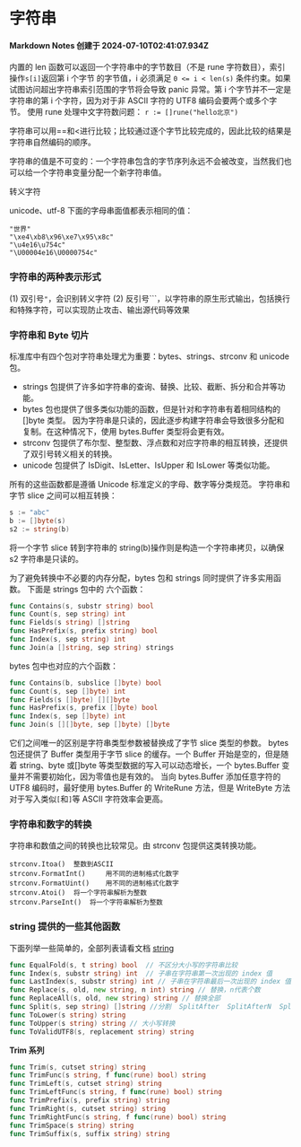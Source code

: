 # 字符串

#### Markdown Notes 创建于 2024-07-10T02:41:07.934Z

内置的 len 函数可以返回一个字符串中的字节数目（不是 rune 字符数目），索引操作`s[i]`返回第 i 个字节 的字节值，i 必须满足 `0 <= i < len(s)` 条件约束。如果试图访问超出字符串索引范围的字节将会导致 panic 异常。第 i 个字节并不一定是字符串的第 i 个字符，因为对于非 ASCII 字符的 UTF8 编码会要两个或多个字节。
使用 rune 处理中文字符数问题：
`r := []rune("hello北京")`

字符串可以用==和<进行比较；比较通过逐个字节比较完成的，因此比较的结果是字符串自然编码的顺序。

字符串的值是不可变的：一个字符串包含的字节序列永远不会被改变，当然我们也可以给一个字符串变量分配一个新字符串值。

转义字符

unicode、utf-8
下面的字母串面值都表示相同的值：

```
"世界"
"\xe4\xb8\x96\xe7\x95\x8c"
"\u4e16\u754c"
"\U00004e16\U0000754c"
```

### 字符串的两种表示形式

(1) 双引号`"`，会识别转义字符
(2) 反引号`\``，以字符串的原生形式输出，包括换行和特殊字符，可以实现防止攻击、输出源代码等效果

### 字符串和 Byte 切片

标准库中有四个包对字符串处理尤为重要：bytes、strings、strconv 和 unicode 包。

-   strings 包提供了许多如字符串的查询、替换、比较、截断、拆分和合并等功能。
-   bytes 包也提供了很多类似功能的函数，但是针对和字符串有着相同结构的[]byte 类型。 因为字符串是只读的，因此逐步构建字符串会导致很多分配和复制。在这种情况下，使用 bytes.Buffer 类型将会更有效。
-   strconv 包提供了布尔型、整型数、浮点数和对应字符串的相互转换，还提供了双引号转义相关的转换。
-   unicode 包提供了 IsDigit、IsLetter、IsUpper 和 IsLower 等类似功能。

所有的这些函数都是遵循 Unicode 标准定义的字母、数字等分类规范。
字符串和字节 slice 之间可以相互转换：

```go
s := "abc"
b := []byte(s)
s2 := string(b)
```

将一个字节 slice 转到字符串的 string(b)操作则是构造一个字符串拷贝，以确保 s2 字符串是只读的。

为了避免转换中不必要的内存分配，bytes 包和 strings 同时提供了许多实用函数。
下面是 strings 包中的 六个函数：

```go
func Contains(s, substr string) bool
func Count(s, sep string) int
func Fields(s string) []string
func HasPrefix(s, prefix string) bool
func Index(s, sep string) int
func Join(a []string, sep string) strings
```

bytes 包中也对应的六个函数：

```go
func Contains(b, subslice []byte) bool
func Count(s, sep []byte) int
func Fields(s []byte) [][]byte
func HasPrefix(s, prefix []byte) bool
func Index(s, sep []byte) int
func Join(s [][]byte, sep []byte) []byte
```

它们之间唯一的区别是字符串类型参数被替换成了字节 slice 类型的参数。
bytes 包还提供了 Buffer 类型用于字节 slice 的缓存。一个 Buffer 开始是空的，但是随着 string、byte 或[]byte 等类型数据的写入可以动态增长，一个 bytes.Buffer 变量并不需要初始化，因为零值也是有效的。
当向 bytes.Buffer 添加任意字符的 UTF8 编码时，最好使用 bytes.Buffer 的 WriteRune 方法，但是 WriteByte 方法对于写入类似`[`和`]`等 ASCII 字符效率会更高。

### 字符串和数字的转换

字符串和数值之间的转换也比较常见。由 strconv 包提供这类转换功能。

```
strconv.Itoa() 	整数到ASCII
strconv.FormatInt() 	用不同的进制格式化数字
strconv.FormatUint() 	用不同的进制格式化数字
strconv.Atoi() 	将一个字符串解析为整数
strconv.ParseInt() 	将一个字符串解析为整数
```

### string 提供的一些其他函数

下面列举一些简单的，全部列表请看文档
[string](https://pkg.go.dev/strings@go1.22.5)

```go
func EqualFold(s, t string) bool  // 不区分大小写的字符串比较
func Index(s, substr string) int  // 子串在字符串第一次出现的 index 值
func LastIndex(s, substr string) int // 子串在字符串最后一次出现的 index 值
func Replace(s, old, new string, n int) string // 替换，n代表个数
func ReplaceAll(s, old, new string) string // 替换全部
func Split(s, sep string) []string //分割  SplitAfter  SplitAfterN  SplitN
func ToLower(s string) string
func ToUpper(s string) string // 大小写转换
func ToValidUTF8(s, replacement string) string
```

**Trim 系列**

```go
func Trim(s, cutset string) string
func TrimFunc(s string, f func(rune) bool) string
func TrimLeft(s, cutset string) string
func TrimLeftFunc(s string, f func(rune) bool) string
func TrimPrefix(s, prefix string) string
func TrimRight(s, cutset string) string
func TrimRightFunc(s string, f func(rune) bool) string
func TrimSpace(s string) string
func TrimSuffix(s, suffix string) string
```
